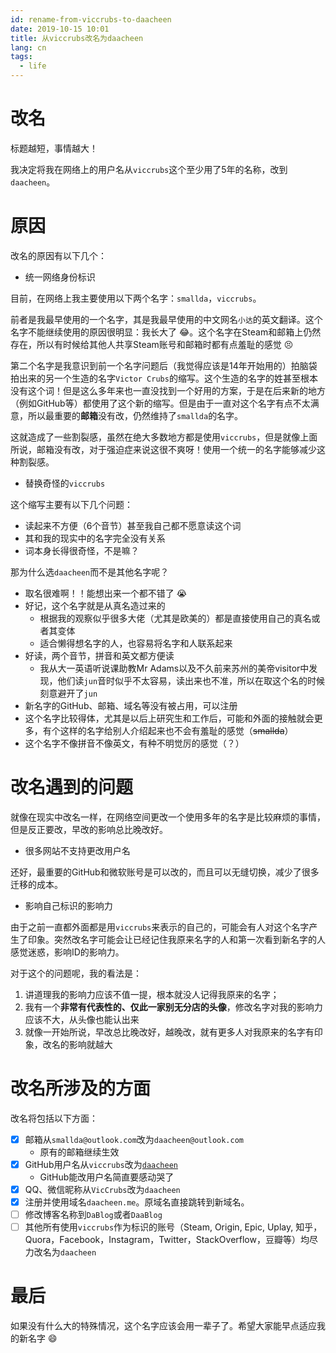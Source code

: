 ```yaml
---
id: rename-from-viccrubs-to-daacheen
date: 2019-10-15 10:01
title: 从viccrubs改名为daacheen
lang: cn
tags:
  - life
---
```


# 改名

标题越短，事情越大！

我决定将我在网络上的用户名从`viccrubs`这个至少用了5年的名称，改到`daacheen`。

# 原因

改名的原因有以下几个：

- 统一网络身份标识

目前，在网络上我主要使用以下两个名字：`smallda`，`viccrubs`。

前者是我最早使用的一个名字，其是我最早使用的中文网名`小达`的英文翻译。这个名字不能继续使用的原因很明显：我长大了 :joy:。这个名字在Steam和邮箱上仍然存在，所以有时候给其他人共享Steam账号和邮箱时都有点羞耻的感觉 :persevere:

第二个名字是我意识到前一个名字问题后（我觉得应该是14年开始用的）拍脑袋拍出来的另一个生造的名字`Victor Crubs`的缩写。这个生造的名字的姓甚至根本没有这个词！但是这么多年来也一直没找到一个好用的方案，于是在后来新的地方（例如GitHub等）都使用了这个新的缩写。但是由于一直对这个名字有点不太满意，所以最重要的**邮箱**没有改，仍然维持了`smallda`的名字。

这就造成了一些割裂感，虽然在绝大多数地方都是使用`viccrubs`，但是就像上面所说，邮箱没有改，对于强迫症来说这很不爽呀！使用一个统一的名字能够减少这种割裂感。

- 替换奇怪的`viccrubs`

这个缩写主要有以下几个问题：

- 读起来不方便（6个音节）甚至我自己都不愿意读这个词
- 其和我的现实中的名字完全没有关系
- 词本身长得很奇怪，不是嘛？

那为什么选`daacheen`而不是其他名字呢？

- 取名很难啊！！能想出来一个都不错了 :sob:
- 好记，这个名字就是从真名造过来的
    - 根据我的观察似乎很多大佬（尤其是欧美的）都是直接使用自己的真名或者其变体
    - 适合懒得想名字的人，也容易将名字和人联系起来
- 好读，两个音节，拼音和英文都方便读
    - 我从大一英语听说课助教Mr Adams以及不久前来苏州的美帝visitor中发现，他们读`jun`音时似乎不太容易，读出来也不准，所以在取这个名的时候刻意避开了`jun`
- 新名字的GitHub、邮箱、域名等没有被占用，可以注册
- 这个名字比较得体，尤其是以后上研究生和工作后，可能和外面的接触就会更多，有个这样的名字给别人介绍起来也不会有羞耻的感觉（~~smallda~~）
- 这个名字不像拼音不像英文，有种不明觉厉的感觉（？）

# 改名遇到的问题

就像在现实中改名一样，在网络空间更改一个使用多年的名字是比较麻烦的事情，但是反正要改，早改的影响总比晚改好。

- 很多网站不支持更改用户名

还好，最重要的GitHub和微软账号是可以改的，而且可以无缝切换，减少了很多迁移的成本。

- 影响自己标识的影响力

由于之前一直都外面都是用`viccrubs`来表示的自己的，可能会有人对这个名字产生了印象。突然改名字可能会让已经记住我原来名字的人和第一次看到新名字的人感觉迷惑，影响ID的影响力。

对于这个的问题呢，我的看法是：

1. 讲道理我的影响力应该不值一提，根本就没人记得我原来的名字；
2. 我有一个**非常有代表性的、仅此一家别无分店的头像**，修改名字对我的影响力应该不大，从头像也能认出来
3. 就像一开始所说，早改总比晚改好，越晚改，就有更多人对我原来的名字有印象，改名的影响就越大

# 改名所涉及的方面

改名将包括以下方面：

- [x] 邮箱从`smallda@outlook.com`改为`daacheen@outlook.com`
    - 原有的邮箱继续生效
- [x] GitHub用户名从`viccrubs`改为[`daacheen`](https://github.com/daacheen)
    - GitHub能改用户名简直要感动哭了
- [x] QQ、微信昵称从`VicCrubs`改为`daacheen`
- [x] 注册并使用域名`daacheen.me`。原域名直接跳转到新域名。
- [ ] 修改博客名称到`DaBlog`或者`DaaBlog`
- [ ] 其他所有使用`viccrubs`作为标识的账号（Steam, Origin, Epic, Uplay, 知乎，Quora，Facebook，Instagram，Twitter，StackOverflow，豆瓣等）均尽力改名为`daacheen`

# 最后

如果没有什么大的特殊情况，这个名字应该会用一辈子了。希望大家能早点适应我的新名字 :smile:
